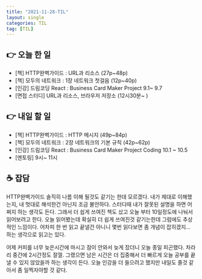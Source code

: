 ```yaml
---
title: "2021-11-28-TIL"
layout: single
categories: TIL
tag: [TIL]
---
```




## 👉 오늘 한 일

- [책] HTTP완벽가이드 : URL과 리소스 (27p~48p)
- [책] 모두의 네트워크 : 1장 네트워크 첫걸음 (12p~40p)
- [인강] 드림코딩 React : Business Card Maker Project 9.1~ 9.7
- [면접 스터디] URL과 리소스, 브라우저 저장소 (12시30분~ )

## 👉 내일 할 일

- [책] HTTP완벽가이드 : HTTP 메시지 (49p~84p)
- [책] 모두의 네트워크 : 2장 네트워크의 기본 규칙 (42p~62p)
- [인강] 드림코딩 React : Business Card Maker Project Coding 10.1 ~ 10.5
- [멘토링] 9시~ 11시


## ☕ 잡담

HTTP완벽가이드 솔직히 나름 이해 될것도 같기는 한데 모르겠다. 내가 제대로 이해했는지, 내 멋대로 해석한건 아닌지 조금 불안하다. 스터디때 내가 잘못된 설명을 하면 어쩌지 하는 생각도 든다. 그래서 더 쉽게 쓰여진 책도 샀고 오늘 부터 10일정도에 나눠서 읽어보려고 한다. 오늘 읽어봤는데 확실히 더 쉽게 쓰여진것 같기는한데 그럼에도 추상적인 느낌이다. 어차피 한 번 읽고 끝낼건 아니니 몇번 읽다보면 좀 개념이 잡히겠지... 하는 생각으로 읽고는 있다. 

어제 커피를 너무 늦은시간에 마시고 잠이 안와서 늦게 잤더니 오늘 종일 피곤했다. 차라리 중간에 2시간정도 잘껄. 그랬으면 남은 시간은 더 집중해서 더 빠르게 오늘 공부를 끝낼 수 있지 않았을까 하는 생각이 든다. 오늘 인강을 더 들으려고 했지만 내일도 졸것 같아서 좀 일찍자야할 것 같다.





<br /><br /><br /><br />
